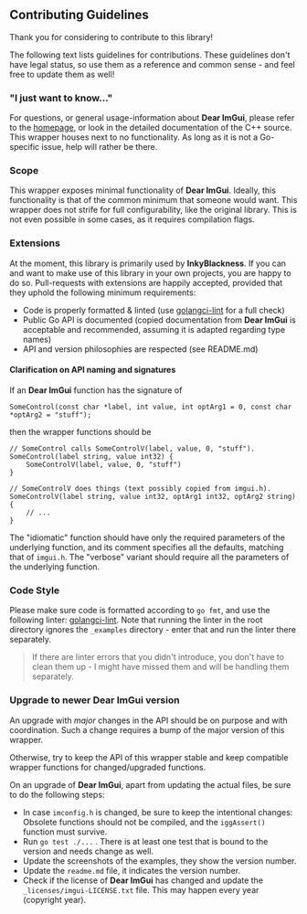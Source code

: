 ## Contributing Guidelines

Thank you for considering to contribute to this library!

The following text lists guidelines for contributions.
These guidelines don't have legal status, so use them as a reference and common sense - and feel free to update them as well!


### "I just want to know..."

For questions, or general usage-information about **Dear ImGui**, please refer to the [homepage](https://github.com/ocornut/imgui), or look in the detailed documentation of the C++ source.
This wrapper houses next to no functionality. As long as it is not a Go-specific issue, help will rather be there.

### Scope

This wrapper exposes minimal functionality of **Dear ImGui**. Ideally, this functionality is that of the common minimum that someone would want. This wrapper does not strife for full configurability, like the original library. This is not even possible in some cases, as it requires compilation flags.

### Extensions
At the moment, this library is primarily used by **InkyBlackness**. If you can and want to make use of this library in your own projects, you are happy to do so. Pull-requests with extensions are happily accepted, provided that they uphold the following minimum requirements:
* Code is properly formatted & linted (use [golangci-lint](https://github.com/golangci/golangci-lint) for a full check)
* Public Go API is documented (copied documentation from **Dear ImGui** is acceptable and recommended, assuming it is adapted regarding type names)
* API and version philosophies are respected (see README.md)

#### Clarification on API naming and signatures

If an **Dear ImGui** function has the signature of

```
SomeControl(const char *label, int value, int optArg1 = 0, const char *optArg2 = "stuff");
```

then the wrapper functions should be

```
// SomeControl calls SomeControlV(label, value, 0, "stuff"). 
SomeControl(label string, value int32) {
    SomeControlV(label, value, 0, "stuff")
}

// SomeControlV does things (text possibly copied from imgui.h).
SomeControlV(label string, value int32, optArg1 int32, optArg2 string) {
    // ...
}
```

The "idiomatic" function should have only the required parameters of the underlying function, and its comment specifies all the defaults, matching that of `imgui.h`.
The "verbose" variant should require all the parameters of the underlying function.

### Code Style

Please make sure code is formatted according to `go fmt`, and use the following linter: [golangci-lint](https://github.com/golangci/golangci-lint).
Note that running the linter in the root directory ignores the `_examples` directory - enter that and run the linter there separately.

> If there are linter errors that you didn't introduce, you don't have to clean them up - I might have missed them and will be handling them separately.

### Upgrade to newer Dear ImGui version

An upgrade with _major_ changes in the API should be on purpose and with coordination. Such a change requires a bump of the major version of this wrapper.

Otherwise, try to keep the API of this wrapper stable and keep compatible wrapper functions for changed/upgraded functions.
  
On an upgrade of **Dear ImGui**, apart from updating the actual files, be sure to do the following steps:
* In case `imconfig.h` is changed, be sure to keep the intentional changes: Obsolete functions should not be compiled, and the `iggAssert()` function must survive.
* Run `go test ./...` . There is at least one test that is bound to the version and needs change as well.
* Update the screenshots of the examples, they show the version number.
* Update the `readme.md` file, it indicates the version number.
* Check if the license of **Dear ImGui** has changed and update the `_licenses/imgui-LICENSE.txt` file. This may happen every year (copyright year).
